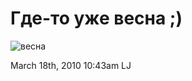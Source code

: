 # Где-то уже весна ;)

![весна](http://lh3.ggpht.com/_EO-I8fse83s/S2fc86OETPI/AAAAAAAAC5w/q4PKg46xXTg/s512/tumblr_kt3omlQX401qzl911o1_500.jpg)

<span id="timestamp"> March 18th, 2010 10:43am </span> <span
class="tag">LJ</span>
